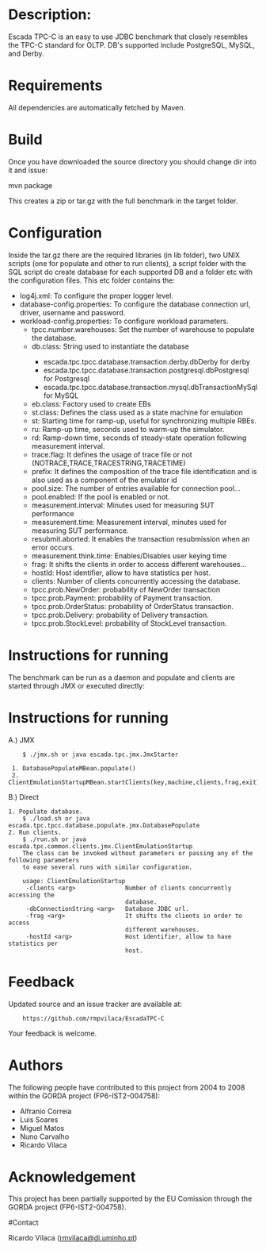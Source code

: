# Description:

Escada TPC-C is an easy to use JDBC benchmark that closely resembles the TPC-C standard for OLTP.
DB's supported include PostgreSQL, MySQL, and Derby.

# Requirements

All dependencies are automatically fetched by Maven.

# Build

Once you have downloaded the source directory you should change dir into it and issue:

  mvn package

This creates a zip or tar.gz with the full benchmark in the target folder.

# Configuration

Inside the tar.gz there are the required libraries (in lib folder),
two UNIX scripts (one for populate and other to run clients), a script folder
with the SQL script do create database for each supported DB and a folder etc with the configuration files.
This etc folder contains the:

- log4j.xml: To configure the proper logger level.
- database-config.properties: To configure the database connection url, driver, username
 and password.
- workload-config.properties: To configure workload parameters.
    - tpcc.number.warehouses: Set the number of warehouse to populate the database.
    - db.class: String <class> used to instantiate the database
        - escada.tpc.tpcc.database.transaction.derby.dbDerby for derby
        - escada.tpc.tpcc.database.transaction.postgresql.dbPostgresql for Postgresql
        - escada.tpc.tpcc.database.transaction.mysql.dbTransactionMySql for MySQL
    - eb.class: Factory <class> used to create EBs
    - st.class: Defines the class used as a state machine for emulation
    - st: Starting time for ramp-up, useful for synchronizing multiple RBEs.
    - ru: Ramp-up time, seconds used to warm-up the simulator.
    - rd: Ramp-down time, seconds of steady-state operation following measurement interval.
    - trace.flag: It defines the usage of trace file or not (NOTRACE,TRACE,TRACESTRING,TRACETIME)
    - prefix: It defines the composition of the trace file identification and is also used as a component of the emulator id
    - pool.size: The number of entries available for connection pool...
    - pool.enabled: If the pool is enabled or not.
    - measurement.interval: Minutes used for measuring SUT performance
    - measurement.time: Measurement interval, minutes used for measuring SUT performance.
    - resubmit.aborted: It enables the transaction resubmission when an error occurs.
    - measurement.think.time: Enables/Disables user keying time
    - frag: It shifts the clients in order to access different warehouses...
    - hostId: Host identifier, allow to have statistics per host.
    - clients: Number of clients concurrently accessing the database.
    - tpcc.prob.NewOrder: probability of NewOrder transaction
    - tpcc.prob.Payment: probability of Payment transaction.
    - tpcc.prob.OrderStatus: probability of OrderStatus transaction.
    - tpcc.prob.Delivery: probability of Delivery transaction.
    - tpcc.prob.StockLevel: probability of StockLevel transaction.


# Instructions for running

The benchmark can be run as a daemon and populate and
clients are started through JMX or executed directly:

# Instructions for running

 A.) JMX

        $ ./jmx.sh or java escada.tpc.jmx.JmxStarter

     1. DatabasePopulateMBean.populate()
     2. ClientEmulationStartupMBean.startClients(key,machine,clients,frag,exit);
 B.) Direct

    1. Populate database.
        $ ./load.sh or java escada.tpc.tpcc.database.populate.jmx.DatabasePopulate
    2. Run clients.
        $ ./run.sh or java escada.tpc.common.clients.jmx.ClientEmulationStartup
        The class can be invoked without parameters or passing any of the following parameters
        to ease several runs with similar configuration.

        usage: ClientEmulationStartup
         -clients <arg>              Number of clients concurrently accessing the
                                     database.
         -dbConnectionString <arg>   Database JDBC url.
         -frag <arg>                 It shifts the clients in order to access
                                     different warehouses.
         -hostId <arg>               Host identifier, allow to have statistics per
                                     host.


# Feedback

Updated source and an issue tracker are available at:

        https://github.com/rmpvilaca/EscadaTPC-C

Your feedback is welcome.

# Authors

The following people have contributed to this project from 2004 to 2008 within the GORDA project (FP6-IST2-004758):
 - Alfranio Correia
 - Luis Soares
 - Miguel Matos
 - Nuno Carvalho
 - Ricardo Vilaca

# Acknowledgement

This project has been partially supported by the EU Comission through the GORDA project (FP6-IST2-004758).

#Contact

Ricardo Vilaca (<rmvilaca@di.uminho.pt>)
